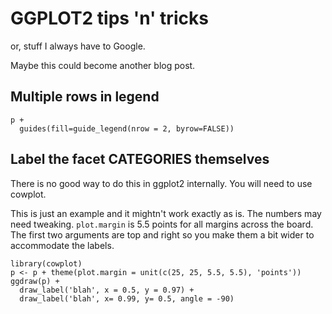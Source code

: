 # GGPLOT2 tips 'n' tricks

or, stuff I always have to Google.

Maybe this could become another blog post.

## Multiple rows in legend

```
p +
  guides(fill=guide_legend(nrow = 2, byrow=FALSE))
```

## Label the facet CATEGORIES themselves

There is no good way to do this in ggplot2 internally. You will need to use cowplot.

This is just an example and it mightn't work exactly as is. The numbers may need tweaking. `plot.margin` is 5.5 points for all margins across the board. The first two arguments are top and right so you make them a bit wider to accommodate the labels.

```
library(cowplot)
p <- p + theme(plot.margin = unit(c(25, 25, 5.5, 5.5), 'points'))
ggdraw(p) + 
  draw_label('blah', x = 0.5, y = 0.97) + 
  draw_label('blah', x= 0.99, y= 0.5, angle = -90)
```